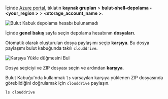 İçinde [Azure portal](https://portal.azure.com), tıklatın **kaynak grupları** > **bulut-shell-depolama -\<your_region >**  >   **\<storage_account_name >**.

![Bulut Kabuk depolama hesabı bulunamadı](../articles/app-service/media/app-service-deploy-zip/upload-choose-storage-account.png)

İçinde **genel bakış** sayfa seçin depolama hesabının **dosyaları**.

Otomatik olarak oluşturulan dosya paylaşımı seçip **karşıya**. Bu dosya paylaşımı bulut kabuğunda takılı `clouddrive`.

![Karşıya Yükle düğmesini Bul](../articles/app-service/media/app-service-deploy-zip/upload-select-button.png)

Dosya seçiciyi ve ZIP dosyası seçin ve ardından **karşıya**. 

Bulut Kabuğu'nda kullanmak `ls` varsayılan karşıya yüklenen ZIP dosyasında görebildiğini doğrulamak için `clouddrive` paylaşın.

```azurecli-interactive
ls clouddrive
```
